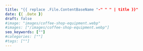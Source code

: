 ```yaml
---
title: "{{ replace .File.ContentBaseName "-" " " | title }}"
date: {{ .Date }}
draft: false
#image: "images/coffee-shop-equipment.webp"
#images: ["/images/coffee-shop-equipment.webp"]
seo_keywords: [""]
#categories: [""]
#tags: [""]
---
```


